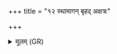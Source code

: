 +++
title = "१२ स्थामागन् बृहद् अक्षत्रः"

+++
<details><summary>मूलम् (GR)</summary>

स्थामागन् बृहद् अक्षत्रः +++(Bhatt. akṣatra(ḥ))+++  
स्थामन्ताक्ष्णिणो ऽव स्यति । +++(Bhatt. (⟨ *-ntākṣṇo ava))+++  
अन्तष्ठानस्य यो राजा +++(Bhatt. (⟨ anuṣṭhv asya))+++  
स उत्थाम गमिष्यति ॥
</details>